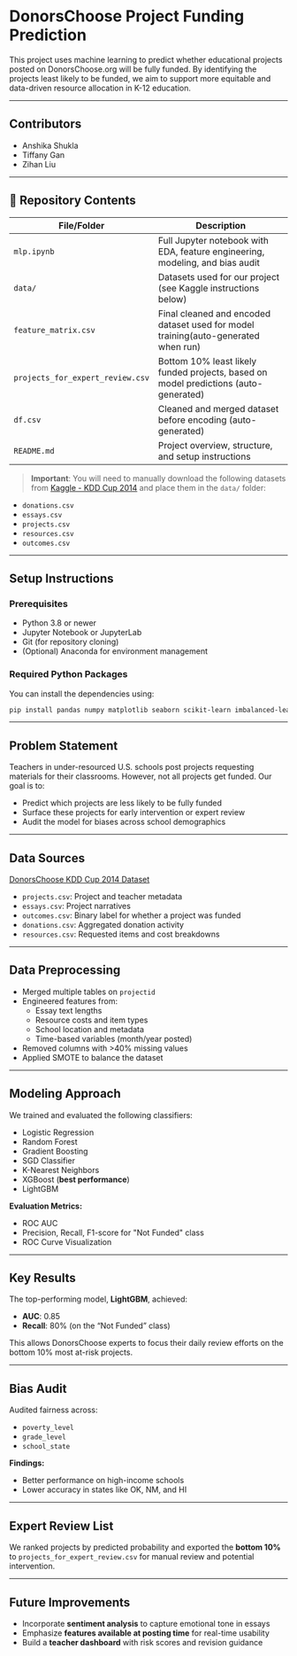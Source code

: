 # DonorsChoose Project Funding Prediction

This project uses machine learning to predict whether educational projects posted on DonorsChoose.org will be fully funded. By identifying the projects least likely to be funded, we aim to support more equitable and data-driven resource allocation in K-12 education.

---

##  Contributors

- Anshika Shukla  
- Tiffany Gan  
- Zihan Liu

---

## 📁 Repository Contents

| File/Folder                      | Description                                                                 |
|----------------------------------|-----------------------------------------------------------------------------|
| `mlp.ipynb`                      | Full Jupyter notebook with EDA, feature engineering, modeling, and bias audit |
| `data/`                          | Datasets used for our project (see Kaggle instructions below)              |
| `feature_matrix.csv`            | Final cleaned and encoded dataset used for model training(auto-generated when run)     |
| `projects_for_expert_review.csv`| Bottom 10% least likely funded projects, based on model predictions (auto-generated)       |
| `df.csv`                         | Cleaned and merged dataset before encoding (auto-generated)          |
| `README.md`                      | Project overview, structure, and setup instructions                        |

>  **Important**: You will need to manually download the following datasets from [Kaggle - KDD Cup 2014](https://www.kaggle.com/competitions/kdd-cup-2014-predicting-excitement-at-donors-choose/data) and place them in the `data/` folder:

- `donations.csv`  
- `essays.csv`  
- `projects.csv`  
- `resources.csv`  
- `outcomes.csv`  

---

##  Setup Instructions

###  Prerequisites

- Python 3.8 or newer  
- Jupyter Notebook or JupyterLab  
- Git (for repository cloning)  
- (Optional) Anaconda for environment management  

###  Required Python Packages

You can install the dependencies using:

```bash
pip install pandas numpy matplotlib seaborn scikit-learn imbalanced-learn xgboost lightgbm shap
```

---

## Problem Statement

Teachers in under-resourced U.S. schools post projects requesting materials for their classrooms. However, not all projects get funded. Our goal is to:

- Predict which projects are less likely to be fully funded  
- Surface these projects for early intervention or expert review  
- Audit the model for biases across school demographics  

---

##  Data Sources

[DonorsChoose KDD Cup 2014 Dataset](https://www.kaggle.com/competitions/kdd-cup-2014-predicting-excitement-at-donors-choose/data)

- `projects.csv`: Project and teacher metadata  
- `essays.csv`: Project narratives  
- `outcomes.csv`: Binary label for whether a project was funded  
- `donations.csv`: Aggregated donation activity  
- `resources.csv`: Requested items and cost breakdowns  

---

##  Data Preprocessing

- Merged multiple tables on `projectid`  
- Engineered features from:
  - Essay text lengths  
  - Resource costs and item types  
  - School location and metadata  
  - Time-based variables (month/year posted)  
- Removed columns with >40% missing values  
- Applied SMOTE to balance the dataset  

---

##  Modeling Approach

We trained and evaluated the following classifiers:

- Logistic Regression  
- Random Forest  
- Gradient Boosting  
- SGD Classifier  
- K-Nearest Neighbors  
- XGBoost (**best performance**)  
- LightGBM  

**Evaluation Metrics:**
- ROC AUC  
- Precision, Recall, F1-score for "Not Funded" class  
- ROC Curve Visualization  

---

##  Key Results

The top-performing model, **LightGBM**, achieved:
- **AUC**: 0.85  
- **Recall**: 80% (on the “Not Funded” class)

This allows DonorsChoose experts to focus their daily review efforts on the bottom 10% most at-risk projects.

---

## Bias Audit

Audited fairness across:
- `poverty_level`  
- `grade_level`  
- `school_state`  

**Findings:**
- Better performance on high-income schools  
- Lower accuracy in states like OK, NM, and HI  

---

## Expert Review List

We ranked projects by predicted probability and exported the **bottom 10%** to `projects_for_expert_review.csv` for manual review and potential intervention.

---

##  Future Improvements

- Incorporate **sentiment analysis** to capture emotional tone in essays  
- Emphasize **features available at posting time** for real-time usability  
- Build a **teacher dashboard** with risk scores and revision guidance